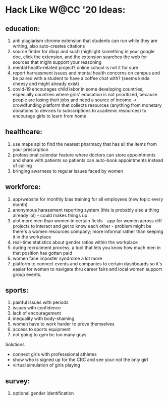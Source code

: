 # Hack Like W@CC '20 Ideas:

## education:
1. anti plagiarism chrome extension that students can run while they are writing, also auto-creates citations
2. source finder for dbqs and such (highlight something in your google doc, click the extension, and the extension searches the web for sources that might support your reasoning
3. mental health-related project? online school is not it for sure
4. report harrassment issues and mental health concerns on campus and be paired with a student to have a coffee chat with? (seems kinda cheesy and might already exist)
5. covid-19 encourages child labor in some developing countries, especially countries where girls' education is not prioritized, because people are losing their jobs and need a source of income -> crowdfunding platform that collects resources (anything from monetary donations to devices to subscriptions to academic resources) to encourage girls to learn from home

## healthcare:
1. use maps api to find the nearest pharmacy that has all the items from your prescription
2. professional calendar feature where doctors can store appointments and share with patients so patients can auto-book appointments instead of calling
3. bringing awarness to regular issues faced by women 

## workforce:
1. app/website for monthly bias training for all employees (new topic every month)
2. anonymous harassment reporting system (this is probably also a thing already lol) - could makes things up 
3. alot more men than women in certain fields - app for women across diff projects to interact and get to know each other - problem might be there's a women resources company; more informal rather than keeping it in the workplace
4. real-time statistics about gender ratios within the workplace
5. during recruitment process, a tool that lets you know how much men in that position has gotten paid
6. women face imposter syndrome a lot more
7. platform to connect events and companies to certain dashboards so it's easier for women to navigate thru career fairs and local women support group events.

## sports:
1. painful issues with periods
2. issues with confidence 
3. lack of encouragement
4. inequality with body-shaming
5. women have to work harder to prove themselves
6. access to sports equipment
7. not going to gym bc too many guys

Solutions 
- connect girls with professsional athletes
- show who is signed up for the CRC and see your not the only girl 
- virtual simulation of girls playing

## survey:
1. optional gender identification
